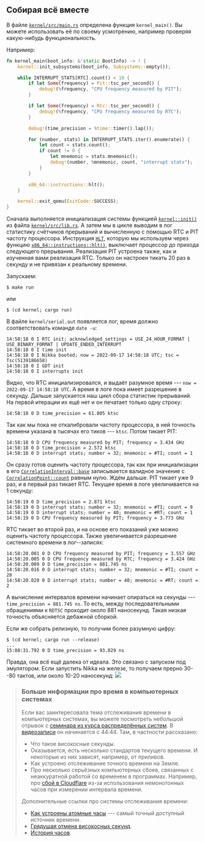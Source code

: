 ## Собирая всё вместе

В файле [`kernel/src/main.rs`](https://gitlab.com/sergey-v-galtsev/nikka-public/-/blob/master/kernel/src/main.rs) определена функция `kernel_main()`.
Вы можете использовать её по своему усмотрению, например проверяя какую-нибудь функциональность.

Например:

```rust
fn kernel_main(boot_info: &'static BootInfo) -> ! {
    kernel::init_subsystems(boot_info, Subsystems::empty());

    while INTERRUPT_STATS[RTC].count() < 10 {
        if let Some(frequency) = Pit::tsc_per_second() {
            debug!(%frequency, "CPU frequency measured by PIT");
        }

        if let Some(frequency) = Rtc::tsc_per_second() {
            debug!(%frequency, "CPU frequency measured by RTC");
        }

        debug!(time_precision = %time::timer().lap());

        for (number, stats) in INTERRUPT_STATS.iter().enumerate() {
            let count = stats.count();
            if count != 0 {
                let mnemonic = stats.mnemonic();
                debug!(number, %mnemonic, count, "interrupt stats");
            }
        }

        x86_64::instructions::hlt();
    }

    kernel::exit_qemu(ExitCode::SUCCESS);
}
```

Сначала выполняется инициализация системы функцией
[`kernel::init()`](../../doc/kernel/fn.init.html)
из файла [`kernel/src/lib.rs`](https://gitlab.com/sergey-v-galtsev/nikka-public/-/blob/master/kernel/src/lib.rs).
А затем мы в цикле выводим в лог статистику счётчиков прерываний и
вычисленную с помощью RTC и PIT частоту процессора.
Инструкция
[`HLT`](https://www.felixcloutier.com/x86/hlt),
которую мы используем через функцию
[`x86_64::instructions::hlt()`](../../doc/x86_64/instructions/fn.hlt.html),
выключает процессор до прихода следующего прерывания.
Реализация PIT устроена также, как и изученная вами реализация RTC.
Только он настроен тикать 20 раз в секунду и не привязан к реальному времени.

Запускаем:

```console
$ make run
```

или

```console
$ (cd kernel; cargo run)
```

В файле `kernel/serial.out` появляется лог, время должно соответствовать команде `date -u`:
```console
14:58:18 0 I RTC init; acknowledged_settings = USE_24_HOUR_FORMAT | USE_BINARY_FORMAT | UPDATE_ENDED_INTERRUPT
14:58:18 0 I time init
14:58:18 0 I Nikka booted; now = 2022-09-17 14:58:18 UTC; tsc = Tsc(5139186658)
14:58:18 0 I GDT init
14:58:18 0 I interrupts init
```
Видно, что RTC инициализировался, и выдаёт разумное время --- `now = 2022-09-17 14:58:18 UTC`.
А время в логе пока имеет разрешение в секунду.
Дальше запускается наш цикл сбора статистик прерываний.
На первой итерации их ещё нет и он печатает только одну строку:
```console
14:58:18 0 D time_precision = 61.005 ktsc
```
Так как мы пока не откалибровали частоту процессора, в ней точность времени указана в тысячах его тиков --- `ktsc`.
Потом тикает PIT:
```console
14:58:18 0 D CPU frequency measured by PIT; frequency = 3.434 GHz
14:58:18 0 D time_precision = 2.572 ktsc
14:58:18 0 D interrupt stats; number = 32; mnemonic = #TI; count = 1
```
Он сразу готов оценить частоту процессора, так как при инициализации в его
[`CorrelationInterval::base`](../../doc/ku/time/correlation_interval/struct.CorrelationInterval.html#structfield.base)
записывается валидное значение с
[`CorrelationPoint::count`](../../doc/ku/time/correlation_point/struct.CorrelationPoint.html#structfield.count)
равным нулю.
Ждём дальше.
PIT тикает уже 9 раз, и в первый раз тикает RTC.
Текущее время в логе увеличивается на 1 секунду:
```console
14:58:19 0 D time_precision = 2.871 ktsc
14:58:19 0 D interrupt stats; number = 32; mnemonic = #TI; count = 9
14:58:19 0 D interrupt stats; number = 40; mnemonic = #RT; count = 1
14:58:19 0 D CPU frequency measured by PIT; frequency = 3.773 GHz
```

RTC тикает во второй раз, и на основе его показаний уже можно оценить частоту процессора.
Также увеличивается разрешение системного времени в лог--записях:
```
14:58:20.001 0 D CPU frequency measured by PIT; frequency = 3.557 GHz
14:58:20.005 0 D CPU frequency measured by RTC; frequency = 3.424 GHz
14:58:20.009 0 D time_precision = 881.745 ns
14:58:20.016 0 D interrupt stats; number = 32; mnemonic = #TI; count = 28
14:58:20.020 0 D interrupt stats; number = 40; mnemonic = #RT; count = 2
```
А вычисление интервалов времени начинает опираться на секунды --- `time_precision = 881.745 ns`.
То есть, между последовательными обращениями к `RDTSC` проходит около 881 наносекунд.
Такая низкая точность объясняется дебажной сборкой.

Если же собрать релизную, то получим более разумную цифру:

```console
$ (cd kernel; cargo run --release)
...
15:08:31.792 0 D time_precision = 93.029 ns
```

Правда, она всё ещё далека от идеала.
Это связано с запуском под эмулятором.
Если запустить Nikka на железе, то получаем прерно 30--80 тактов, или около 10-20 наносекунд:
![](1-time-7-time-precision.png)


> ### Больше информации про время в компьютерных системах
>
> Если вас заинтересовала тема отслеживания времени в компьютерных системах,
> вы можете посмотреть небольшой отрывок с
> [семинара из курса распределённых систем](https://lk.yandexdataschool.ru/courses/2021-autumn/7.946-raspredelennye-sistemy/classes/7879/).
> В [видеозаписи](https://disk.yandex.ru/i/MwH4kiQ_p4XCsA) он начинается с 44:44.
> Там, в частности рассказано:
>
>   - Что такое високосные секунды.
>   - Оказывается, есть несколько стандартов текущего времени. И некоторые из них зависят, например, от приливов.
>   - Как устроено отслеживание точного времени на Земле.
>   - Про несколько серьёзных компьютерных сбоев, связанных с неаккуратной работой со временем в программах. Например, про [сбой в Cloudflare](https://blog.cloudflare.com/how-and-why-the-leap-second-affected-cloudflare-dns/) из-за использования немонотонных часов при измерении интервала времени.
>
> Дополнительные ссылки про системы отслеживания времени:
>
> - [Как устроены атомные часы](https://habr.com/ru/post/677064/) --- самый точный доступный источник времени.
> - [Грядущая отмена високосных секунд](https://www.nature.com/articles/d41586-022-03783-5).
> - [История часов](https://en.wikipedia.org/wiki/History_of_timekeeping_devices).
